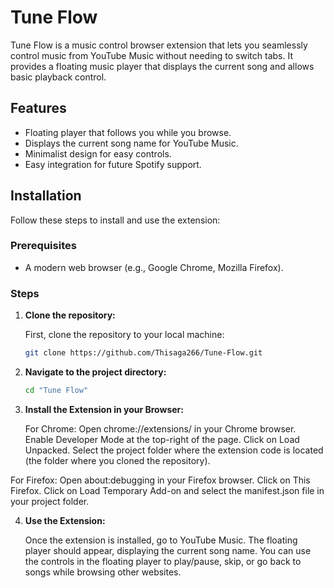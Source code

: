 # Tune Flow

Tune Flow is a music control browser extension that lets you seamlessly control music from YouTube Music without needing to switch tabs. It provides a floating music player that displays the current song and allows basic playback control.

## Features

- Floating player that follows you while you browse.
- Displays the current song name for YouTube Music.
- Minimalist design for easy controls.
- Easy integration for future Spotify support.

## Installation

Follow these steps to install and use the extension:

### Prerequisites

- A modern web browser (e.g., Google Chrome, Mozilla Firefox).

### Steps

1. **Clone the repository:**

   First, clone the repository to your local machine:

   ```bash
   git clone https://github.com/Thisaga266/Tune-Flow.git

2. **Navigate to the project directory:**
   ```bash
   cd "Tune Flow"

3. **Install the Extension in your Browser:**
   
   For Chrome:
    Open chrome://extensions/ in your Chrome browser.
    Enable Developer Mode at the top-right of the page.
    Click on Load Unpacked.
    Select the project folder where the extension code is located (the folder where you cloned the repository).

  For Firefox:
    Open about:debugging in your Firefox browser.
    Click on This Firefox.
    Click on Load Temporary Add-on and select the manifest.json file in your project folder.

4. **Use the Extension:**

   Once the extension is installed, go to YouTube Music.
  The floating player should appear, displaying the current song name.
  You can use the controls in the floating player to play/pause, skip, or go back to songs while browsing other websites.
